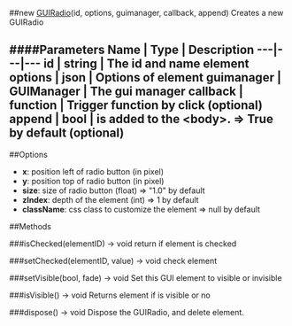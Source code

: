 ##new [GUIRadio](#)(id, options, guimanager, callback, append)
Creates a new GUIRadio

####Parameters
Name | Type | Description
---|---|---
**id** | string | The id and name element
**options** | json | Options of element
**guimanager** | GUIManager | The gui manager
**callback** | function | Trigger function by click (optional)
**append** | bool | is added to the &lt;body&gt;. =&gt; True by default (optional)
---

##Options

* **x**: position left of radio button (in pixel)
* **y**: position top of radio button (in pixel)
* **size**: size of radio button (float) =&gt; "1.0" by default
* **zIndex**: depth of the element (int) =&gt; 1 by default
* **className**: css class to customize the element =&gt; null by default

##Methods

###isChecked(elementID) → void
return if element is checked

###setChecked(elementID, value) → void
check element

###setVisible(bool, fade) → void
Set this GUI element to visible or invisible

###isVisible() → void
Returns element if is visible or no

###dispose() → void
Dispose the GUIRadio, and delete element.
